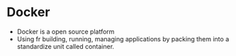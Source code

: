 # Docker
- Docker is a open source platform
- Using fr building, running, managing applications by packing them into a standardize unit called container. 